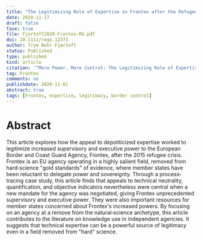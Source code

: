 ```yaml
---
title: "The Legitimizing Role of Expertise in Frontex after the Refugee Crisis"
date: 2020-11-17
draft: false
fave: true
file: Fjortoft2020-Frontex-RG.pdf
doi: 10.1111/rego.12373
author: Trym Nohr Fjørtoft
status: Published
type: published
kind: article
citation: '“More Power, More Control: The Legitimizing Role of Expertise in Frontex after the Refugee Crisis.” <em>Regulation & Governance</em>. '
tag: Frontex
comments: no
publishdate: 2020-11-01
abstract: true
tags: [Frontex, expertise, legitimacy, border control]
---
```


# Abstract

This article explores how the appeal to depoliticized expertise worked to legitimize increased supervisory and executive power to the European Border and Coast Guard Agency, Frontex, after the 2015 refugee crisis. Frontex is an EU agency operating in a highly salient field, removed from hard‐science "gold standards" of evidence, where member states have been reluctant to delegate power and sovereignty. Through a process‐tracing case study, this article finds that appeals to technical neutrality, quantification, and objective indicators nevertheless were central when a new mandate for the agency was negotiated, giving Frontex unprecedented supervisory and executive power. They were also important resources for member states concerned about Frontex's increased powers. By focusing on an agency at a remove from the natural‐science archetype, this article contributes to the literature on knowledge use in independent agencies. It suggests that technical expertise can be a powerful source of legitimacy even in a field removed from "hard" science.
